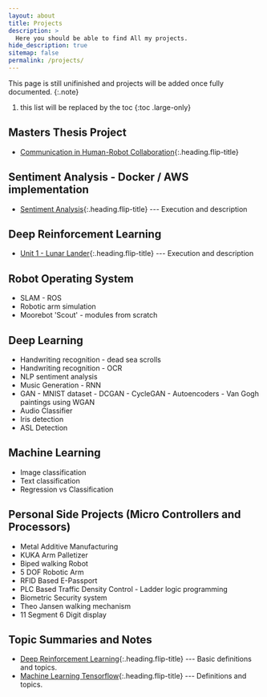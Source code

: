 ```yaml
---
layout: about
title: Projects
description: >
  Here you should be able to find All my projects.
hide_description: true
sitemap: false
permalink: /projects/
---
```

This page is still unifinished and projects will be added once fully documented.
{:.note}

1. this list will be replaced by the toc
{:toc .large-only}

## Masters Thesis Project
* [Communication in Human-Robot Collaboration]{:.heading.flip-title}

## Sentiment Analysis - Docker / AWS implementation
* [Sentiment Analysis]{:.heading.flip-title} --- Execution and description

## Deep Reinforcement Learning
* [Unit 1 - Lunar Lander]{:.heading.flip-title} --- Execution and description

## Robot Operating System
* SLAM - ROS
* Robotic arm simulation
* Moorebot 'Scout' - modules from scratch


<!-- ## Tensorflow Tutorials
* [1 - Image Classification]{:.heading.flip-title} --- Execution and description -->

## Deep Learning
* Handwriting recognition - dead sea scrolls
* Handwriting recognition - OCR
* NLP sentiment analysis
* Music Generation - RNN
* GAN - MNIST dataset
      - DCGAN
      - CycleGAN
      - Autoencoders
      - Van Gogh paintings using WGAN
* Audio Classifier
* Iris detection
* ASL Detection

## Machine Learning
* Image classification
* Text classification
* Regression vs Classification

## Personal Side Projects (Micro Controllers and Processors)
* Metal Additive Manufacturing
* KUKA Arm Palletizer
* Biped walking Robot
* 5 DOF Robotic Arm
* RFID Based E-Passport
* PLC Based Traffic Density Control - Ladder logic programming
* Biometric Security system
* Theo Jansen walking mechanism
* 11 Segment 6 Digit display

## Topic Summaries and Notes
* [Deep Reinforcement Learning]{:.heading.flip-title} --- Basic definitions and topics.
* [Machine Learning Tensorflow]{:.heading.flip-title} --- Definitions and topics.


[Deep Reinforcement Learning]: desc_deep_rl.md
[Machine Learning Tensorflow]: desc_ml_basics.md
[Unit 1 - Lunar Lander]: 1_lunar_lander.md
[1 - Image Classification]: 1_image_classification.md
[Communication in Human-Robot Collaboration]: master_thesis.md
[Sentiment Analysis]: sentiment_analysis.md